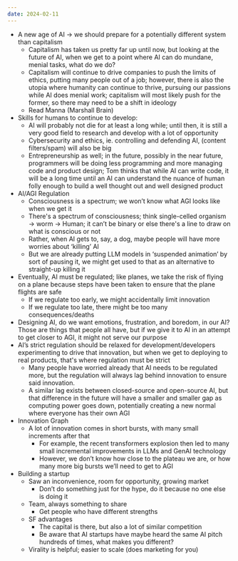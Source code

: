 ```yaml
---
date: 2024-02-11
---
```

- A new age of AI → we should prepare for a potentially different system than capitalism
	- Capitalism has taken us pretty far up until now, but looking at the future of AI, when we get to a point where AI can do mundane, menial tasks, what do we do?
	- Capitalism will continue to drive companies to push the limits of ethics, putting many people out of a job; however, there is also the utopia where humanity can continue to thrive, pursuing our passions while AI does menial work; capitalism will most likely push for the former, so there may need to be a shift in ideology
	- Read Manna (Marshall Brain)
- Skills for humans to continue to develop:
	- AI will probably not die for at least a long while; until then, it is still a very good field to research and develop with a lot of opportunity
	- Cybersecurity and ethics, ie. controlling and defending AI, (content filters/spam) will also be big
	- Entrepreneurship as well; in the future, possibly in the near future, programmers will be doing less programming and more managing code and product design; Tom thinks that while AI can write code, it will be a long time until an AI can understand the nuance of human folly enough to build a well thought out and well designed product
- AI/AGI Regulation
	- Consciousness is a spectrum; we wonʼt know what AGI looks like when we get it
	- There's a spectrum of consciousness; think single-celled organism → worm → Human; it canʼt be binary or else there's a line to draw on what is conscious or not
	- Rather, when AI gets to, say, a dog, maybe people will have more worries about ‘killingʼ AI
	- But we are already putting LLM models in ‘suspended animationʼ by sort of pausing it, we might get used to that as an alternative to straight-up killing it
- Eventually, AI must be regulated; like planes, we take the risk of flying on a plane because steps have been taken to ensure that the plane flights are safe
	- If we regulate too early, we might accidentally limit innovation
	- If we regulate too late, there might be too many consequences/deaths
- Designing AI, do we want emotions, frustration, and boredom, in our AI? Those are things that people all have, but if we give it to AI in an attempt to get closer to AGI, it might not serve our purpose
- AIʼs strict regulation should be relaxed for development/developers experimenting to drive that innovation, but when we get to deploying to real products, that's where regulation must be strict
	- Many people have worried already that AI needs to be regulated more, but the regulation will always lag behind innovation to ensure said innovation.
	- A similar lag exists between closed-source and open-source AI, but that difference in the future will have a smaller and smaller gap as computing power goes down, potentially creating a new normal where everyone has their own AGI
- Innovation Graph
	- A lot of innovation comes in short bursts, with many small increments after that
		- For example, the recent transformers explosion then led to many small incremental improvements in LLMs and GenAI technology
		- However, we donʼt know how close to the plateau we are, or how many more big bursts weʼll need to get to AGI
- Building a startup
	- Saw an inconvenience, room for opportunity, growing market
		- Donʼt do something just for the hype, do it because no one else is doing it
	- Team, always something to share
		- Get people who have different strengths
	- SF advantages
		- The capital is there, but also a lot of similar competition
		- Be aware that AI startups have maybe heard the same AI pitch hundreds of times, what makes you different?
	- Virality is helpful; easier to scale (does marketing for you)
